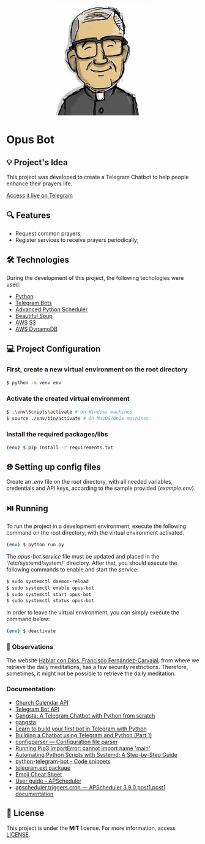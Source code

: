 <h1 align="center"><img alt="Opus Bot" title="Opus Bot" src=".github/logo.png" width="250" /></h1>

# Opus Bot

## 💡 Project's Idea

This project was developed to create a Telegram Chatbot to help people enhance their prayers life.

[Access it live on Telegram](https://t.me/renato_henz_bot)

## 🔍 Features

* Request common prayers;
* Register services to receive prayers periodically;

## 🛠 Technologies

During the development of this project, the following techologies were used:

- [Python](https://www.python.org/)
- [Telegram Bots](https://core.telegram.org/bots)
- [Advanced Python Scheduler](https://apscheduler.readthedocs.io/en/3.x/)
- [Beautiful Soup](https://www.crummy.com/software/BeautifulSoup/bs4/doc/)
- [AWS S3](https://aws.amazon.com/pt/s3/)
- [AWS DynamoDB](https://aws.amazon.com/pt/dynamodb/)

## 💻 Project Configuration

### First, create a new virtual environment on the root directory

```bash
$ python -m venv env
```

### Activate the created virtual environment

```bash
$ .\env\Scripts\activate # On Windows machines
$ source ./env/bin/activate # On MacOS/Unix machines
```

### Install the required packages/libs

```bash
(env) $ pip install -r requirements.txt
```

## 🌐 Setting up config files

Create an *.env* file on the root directory, with all needed variables, credentials and API keys, according to the sample provided (*example.env*).

## ⏯️ Running

To run the project in a development environment, execute the following command on the root directory, with the virtual environment activated.

```bash
(env) $ python run.py
```

The *opus-bot.service* file must be updated and placed in the '/etc/systemd/system/' directory. After that, you should execute the following commands to enable and start the service:

```bash
$ sudo systemctl daemon-reload
$ sudo systemctl enable opus-bot
$ sudo systemctl start opus-bot
$ sudo systemctl status opus-bot
```

In order to leave the virtual environment, you can simply execute the command below:

```bash
(env) $ deactivate
```

### 👀 Observations

The website [Hablar con Dios, Francisco Fernández-Carvajal](https://www.hablarcondios.org/pt/meditacaodiaria.aspx), from where we retrieve the daily meditations, has a few security restrictions. Therefore, sometimes, it might not be possible to retrieve the daily meditation.

### Documentation:
* [Church Calendar API](http://calapi.inadiutorium.cz/api-doc)
* [Telegram Bot API](https://core.telegram.org/bots/api)
* [Gangsta: A Telegram Chatbot with Python from scratch](https://www.youtube.com/watch?v=5nhdxpoicW4&ab_channel=SouravJohar)
* [gangsta](https://github.com/SouravJohar/gangsta)
* [Learn to build your first bot in Telegram with Python](https://www.freecodecamp.org/news/learn-to-build-your-first-bot-in-telegram-with-python-4c99526765e4/)
* [Building a Chatbot using Telegram and Python (Part 1)](https://www.codementor.io/@garethdwyer/building-a-telegram-bot-using-python-part-1-goi5fncay)
* [configparser — Configuration file parser](https://docs.python.org/3/library/configparser.html)
* [Running Pip3 ImportError: cannot import name 'main'](https://askubuntu.com/questions/1025793/running-pip3-importerror-cannot-import-name-main)
* [Automating Python Scripts with Systemd: A Step-by-Step Guide](https://tecadmin.net/setup-autorun-python-script-using-systemd/)
* [python-telegram-bot - Code snippets](https://github.com/python-telegram-bot/python-telegram-bot/wiki/Code-snippets)
* [telegram.ext package](https://python-telegram-bot.readthedocs.io/en/stable/telegram.ext.html)
* [Emoji Cheat Sheet](https://www.webfx.com/tools/emoji-cheat-sheet/)
* [User guide - APScheduler](https://apscheduler.readthedocs.io/en/latest/userguide.html)
* [apscheduler.triggers.cron — APScheduler 3.9.0.post1.post1 documentation](https://apscheduler.readthedocs.io/en/latest/modules/triggers/cron.html)

## 📄 License

This project is under the **MIT** license. For more information, access [LICENSE](./LICENSE).
